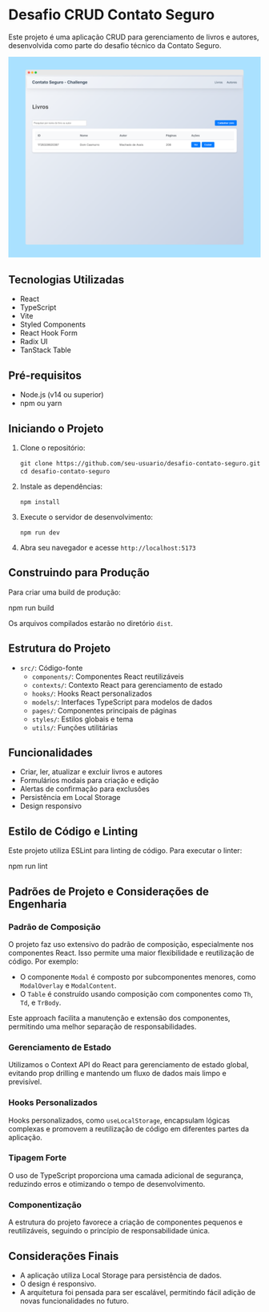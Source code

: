 # Desafio CRUD Contato Seguro

Este projeto é uma aplicação CRUD para gerenciamento de livros e autores, desenvolvida como parte do desafio técnico da Contato Seguro.

![Screenshot da Aplicação](https://raw.githubusercontent.com/pedroseibel/contato-seguro-challenge/refs/heads/main/public/application-screenshot.png)

## Tecnologias Utilizadas

- React
- TypeScript
- Vite
- Styled Components
- React Hook Form
- Radix UI
- TanStack Table

## Pré-requisitos

- Node.js (v14 ou superior)
- npm ou yarn

## Iniciando o Projeto

1. Clone o repositório:
   ```
   git clone https://github.com/seu-usuario/desafio-contato-seguro.git
   cd desafio-contato-seguro
   ```

2. Instale as dependências:
   ```
   npm install
   ```

3. Execute o servidor de desenvolvimento:
   ```
   npm run dev
   ```

4. Abra seu navegador e acesse `http://localhost:5173`

## Construindo para Produção

Para criar uma build de produção:

npm run build


Os arquivos compilados estarão no diretório `dist`.

## Estrutura do Projeto

- `src/`: Código-fonte
  - `components/`: Componentes React reutilizáveis
  - `contexts/`: Contexto React para gerenciamento de estado
  - `hooks/`: Hooks React personalizados
  - `models/`: Interfaces TypeScript para modelos de dados
  - `pages/`: Componentes principais de páginas
  - `styles/`: Estilos globais e tema
  - `utils/`: Funções utilitárias

## Funcionalidades

- Criar, ler, atualizar e excluir livros e autores
- Formulários modais para criação e edição
- Alertas de confirmação para exclusões
- Persistência em Local Storage
- Design responsivo

## Estilo de Código e Linting

Este projeto utiliza ESLint para linting de código. Para executar o linter:

npm run lint


## Padrões de Projeto e Considerações de Engenharia

### Padrão de Composição

O projeto faz uso extensivo do padrão de composição, especialmente nos componentes React. Isso permite uma maior flexibilidade e reutilização de código. Por exemplo:

- O componente `Modal` é composto por subcomponentes menores, como `ModalOverlay` e `ModalContent`.
- O `Table` é construído usando composição com componentes como `Th`, `Td`, e `TrBody`.

Este approach facilita a manutenção e extensão dos componentes, permitindo uma melhor separação de responsabilidades.

### Gerenciamento de Estado

Utilizamos o Context API do React para gerenciamento de estado global, evitando prop drilling e mantendo um fluxo de dados mais limpo e previsível.

### Hooks Personalizados

Hooks personalizados, como `useLocalStorage`, encapsulam lógicas complexas e promovem a reutilização de código em diferentes partes da aplicação.

### Tipagem Forte

O uso de TypeScript proporciona uma camada adicional de segurança, reduzindo erros e otimizando o tempo de desenvolvimento.

### Componentização

A estrutura do projeto favorece a criação de componentes pequenos e reutilizáveis, seguindo o princípio de responsabilidade única.

## Considerações Finais

- A aplicação utiliza Local Storage para persistência de dados.
- O design é responsivo.
- A arquitetura foi pensada para ser escalável, permitindo fácil adição de novas funcionalidades no futuro.
